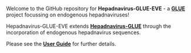 Welcome to the GitHub repository for **Hepadnavirus-GLUE-EVE** - a **[GLUE](http://glue-tools.cvr.gla.ac.uk)** project focussing on endogenous hepadnaviruses!

Hepadnavirus-GLUE-EVE extends **[Hepadnavirus-GLUE](https://github.com/giffordlabcvr/Hepadnaviridae-GLUE)** through the incorporation of endogenous hepadnavirus sequences.

Please see the **[User Guide](https://github.com/giffordlabcvr/Hepadnaviridae-GLUE/wiki/EVE-Project-Background)** for further details. 


